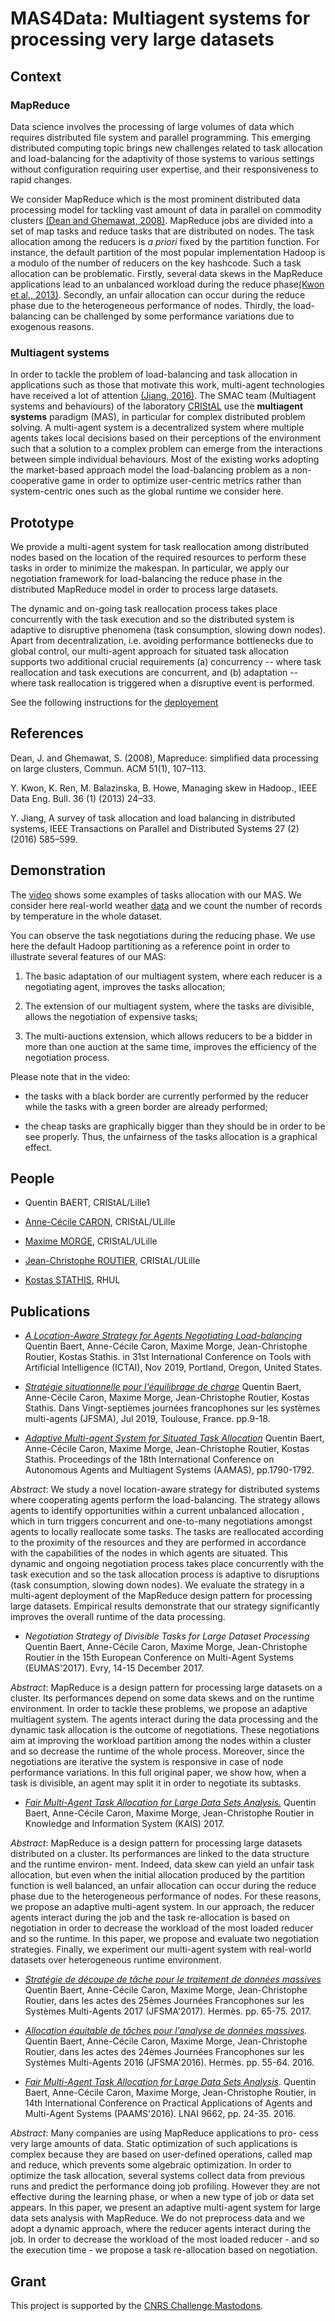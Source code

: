 # MAS4Data: Multiagent systems for processing very large datasets

## Context

### MapReduce

Data science involves the processing of large volumes of data which
requires distributed file system and parallel programming. This
emerging distributed computing topic brings new challenges related to
task allocation and load-balancing for the adaptivity of those systems
to various settings without configuration requiring user expertise,
and their responsiveness to rapid changes.

We consider MapReduce which is the most prominent distributed data
processing model for tackling vast amount of data in parallel on
commodity clusters [(Dean and Ghemawat, 2008)](#1). MapReduce jobs are
divided into a set of map tasks and reduce tasks that are distributed
on nodes. The task allocation among the reducers is <i>a priori</i>
fixed by the partition function. For instance, the default partition
of the most popular implementation Hadoop is a modulo of the number of
reducers on the key hashcode. Such a task allocation can be
problematic. Firstly, several data skews in the MapReduce applications
lead to an unbalanced workload during the reduce phase[(Kwon et al.,
2013)](#2). Secondly, an unfair allocation can occur during the reduce
phase due to the heterogeneous performance of nodes. Thirdly, the
load-balancing can be challenged by some performance variations due to
exogenous reasons.

### Multiagent systems

In order to tackle the problem of load-balancing and task allocation
in applications such as those that motivate this work, multi-agent
technologies have received a lot of attention [(Jiang, 2016)](#3). The
SMAC team (Multiagent systems and behaviours) of the laboratory
[CRIStAL](http://cristal.univ-lille.fr) use the **multiagent systems**
paradigm (MAS), in particular for complex distributed problem solving.
A multi-agent system is a decentralized system where multiple agents
takes local decisions based on their perceptions of the environment
such that a solution to a complex problem can emerge from the
interactions between simple individual behaviours. Most of the
existing works adopting the market-based approach model the
load-balancing problem as a non-cooperative game in order to optimize
user-centric metrics rather than system-centric ones such as the
global runtime we consider here.

## Prototype

We provide a multi-agent system for task reallocation among
distributed nodes based on the location of the required resources to
perform these tasks in order to minimize the makespan.  In particular,
we apply our negotiation framework for load-balancing the reduce phase
in the distributed MapReduce model in order to process large datasets.

The dynamic and on-going task reallocation process takes place
concurrently with the task execution and so the distributed system is
adaptive to disruptive phenomena (task consumption, slowing down
nodes). Apart from decentralization, i.e. avoiding performance
bottlenecks due to global control, our multi-agent approach for
situated task allocation supports two additional crucial requirements
(a) concurrency -- where task reallocation and task executions are
concurrent, and (b) adaptation -- where task reallocation is triggered
when a disruptive event is performed. 

See the following instructions for the [deployement](deployement/README.md)

## References

<a name="1">Dean, J. and Ghemawat, S. (2008)</a>, Mapreduce: simplified data
processing on large clusters, Commun. ACM 51(1), 107–113.

<a name="2"> Y. Kwon, K. Ren, M. Balazinska, B. Howe, Managing skew in
Hadoop., IEEE Data Eng. Bull. 36 (1) (2013) 24–33.

<a name="3">Y. Jiang, A survey of task allocation and load balancing
in distributed systems, IEEE Transactions on Parallel and Distributed
Systems 27 (2) (2016) 585–599.

## Demonstration

The [video](https://youtu.be/KLRTV9Wf0rg) shows some examples of tasks allocation with our MAS. We
consider here real-world weather
[data](https://donneespubliques.meteofrance.fr/?fond=produit&id_produit=90&id_rubrique=32g)
and we count the number of records by temperature in the whole
dataset.

You can observe the task negotiations during the reducing phase. We
use here the default Hadoop partitioning as a reference point in
order to illustrate several features of our MAS:

1. The basic adaptation of our multiagent system, where each reducer
is a negotiating agent, improves the tasks allocation;

2. The extension of our multiagent system, where the tasks are
divisible, allows the negotiation of expensive tasks;

3. The multi-auctions extension, which allows reducers to be a bidder
in more than one auction at the same time, improves the efficiency of
the negotiation process.

Please note that in the video:

* the tasks with a black border are currently performed by the reducer
  while the tasks with a green border are already performed;

* the cheap tasks are graphically bigger than they should be in order
  to be see properly. Thus, the unfairness of the tasks allocation is
  a graphical effect.

## People

* Quentin BAERT, CRIStAL/Lille1

* [Anne-Cécile CARON](http://www.lifl.fr/~caronc),  CRIStAL/ULille

* [Maxime MORGE](http://www.lifl.fr/~morge), CRIStAL/ULille

* [Jean-Christophe ROUTIER](http://www.lifl.fr/~routier), CRIStAL/ULille

* [Kostas STATHIS](https://pure.royalholloway.ac.uk/portal/en/persons/kostas-stathis(7f422719-142b-409c-97a8-f3efd9113f6d).html), RHUL

## Publications


- *[A Location-Aware Strategy for Agents Negotiating Load-balancing](https://hal.archives-ouvertes.fr/hal-02344457)*
Quentin Baert, Anne-Cécile Caron, Maxime Morge, Jean-Christophe
Routier, Kostas Stathis. in 31st International Conference on Tools
with Artificial Intelligence (ICTAI), Nov 2019, Portland, Oregon,
United States.

- *[Stratégie situationnelle pour l'équilibrage de charge](https://hal.archives-ouvertes.fr/hal-02173687)*
Quentin Baert, Anne-Cécile Caron, Maxime Morge, Jean-Christophe
Routier, Kostas Stathis. Dans Vingt-septièmes journées francophones
sur les systèmes multi-agents (JFSMA), Jul 2019, Toulouse,
France. pp.9-18.

- *[Adaptive Multi-agent System for Situated Task Allocation](https://hal.archives-ouvertes.fr/hal-02137346)*
Quentin Baert, Anne-Cécile Caron, Maxime Morge, Jean-Christophe
Routier, Kostas Stathis. Proceedings of the 18th International
Conference on Autonomous Agents and Multiagent Systems (AAMAS),
pp.1790-1792.


_Abstract_: We study a novel location-aware strategy for distributed
systems where cooperating agents perform the load-balancing. The
strategy allows agents to identify opportunities within a current
unbalanced allocation , which in turn triggers concurrent and
one-to-many negotiations amongst agents to locally reallocate some
tasks. The tasks are reallocated according to the proximity of the
resources and they are performed in accordance with the capabilities
of the nodes in which agents are situated. This dynamic and ongoing
negotiation process takes place concurrently with the task execution
and so the task allocation process is adaptive to disruptions (task
consumption, slowing down nodes). We evaluate the strategy in a
multi-agent deployment of the MapReduce design pattern for processing
large datasets. Empirical results demonstrate that our strategy
significantly improves the overall runtime of the data processing.


- *Negotiation Strategy of Divisible Tasks for Large Dataset Processing*
Quentin Baert, Anne-Cécile Caron, Maxime Morge, Jean-Christophe Routier in the 15th
European Conference on Multi-Agent Systems (EUMAS'2017). Evry, 14-15 December 2017.

_Abstract_: MapReduce is a design pattern for processing large datasets on a cluster. 
Its performances depend on some data skews and on the runtime environment. 
In order to tackle these problems, we propose an adaptive multiagent system. 
The agents interact during the data processing and the dynamic task allocation is the outcome of negotiations. 
These negotiations aim at improving the workload partition among the nodes within a cluster 
and so decrease the runtime of the whole process. 
Moreover, since the negotiations are iterative the system is responsive in case of node performance variations. 
In this full original paper, we show how, when a task is divisible, an agent may split it in order to negotiate its subtasks.

- *[Fair Multi-Agent Task Allocation for Large Data Sets Analysis.](https://doi.org/10.1007/s10115-017-1087-4)*
Quentin Baert, Anne-Cécile Caron, Maxime Morge, Jean-Christophe Routier in
Knowledge and Information System (KAIS) 2017.

_Abstract_: MapReduce is a design pattern for processing large datasets
distributed on a cluster. Its performances are linked to the data structure and
the runtime environ- ment. Indeed, data skew can yield an unfair task
allocation, but even when the initial allocation produced by the partition
function is well balanced, an unfair allocation can occur during the reduce
phase due to the heterogeneous performance of nodes. For these reasons, we
propose an adaptive multi-agent system. In our approach, the reducer agents
interact during the job and the task re-allocation is based on negotiation in
order to decrease the workload of the most loaded reducer and so the runtime. In
this paper, we propose and evaluate two negotiation strategies. Finally, we
experiment our multi-agent system with real-world datasets over heterogeneous
runtime environment.

- *[Stratégie de découpe de tâche pour le traitement de données massives](https://hal.archives-ouvertes.fr/hal-01558607v1)*
Quentin Baert, Anne-Cécile Caron, Maxime Morge, Jean-Christophe Routier, 
dans les actes des 25èmes Journées Francophones sur les
Systèmes Multi-Agents 2017 (JFSMA'2017). Hermès. pp. 65-75. 2017.

- *[Allocation équitable de tâches pour l'analyse de données massives](https://hal.archives-ouvertes.fr/hal-01383096).*
Quentin Baert, Anne-Cécile Caron, Maxime Morge, Jean-Christophe
Routier, dans les actes des 24èmes Journées Francophones sur les
Systèmes Multi-Agents 2016 (JFSMA'2016). Hermès. pp. 55-64. 2016.

- *[Fair Multi-Agent Task Allocation for Large Data Sets Analysis](https://hal.archives-ouvertes.fr/hal-01327522).*
Quentin Baert, Anne-Cécile Caron, Maxime Morge, Jean-Christophe Routier, in 14th
International Conference on Practical Applications of Agents and Multi-Agent
Systems (PAAMS'2016). LNAI 9662, pp. 24-35. 2016.

_Abstract_: Many companies are using MapReduce applications to pro- cess very
large amounts of data. Static optimization of such applications is complex
because they are based on user-defined operations, called map and reduce, which
prevents some algebraic optimization. In order to optimize the task
allocation, several systems collect data from previous runs and predict the
performance doing job profiling. However they are not effective during the
learning phase, or when a new type of job or data set appears. In this paper, we
present an adaptive multi-agent system for large data sets analysis with
MapReduce. We do not preprocess data and we adopt a dynamic approach, where the
reducer agents interact during the job. In order to decrease the workload of the
most loaded reducer - and so the execution time - we propose a task
re-allocation based on negotiation.

## Grant

This project is supported by the
[CNRS Challenge Mastodons](http://www.cnrs.fr/mi/spip.php?article53).
